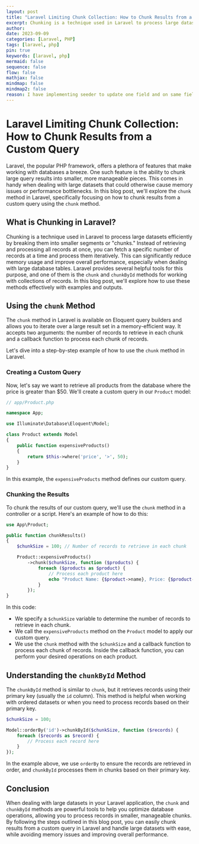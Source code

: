 ```yaml
---
layout: post
title: "Laravel Limiting Chunk Collection: How to Chunk Results from a Custom Query"
excerpt: Chunking is a technique used in Laravel to process large datasets efficiently by breaking them into smaller segments or "chunks." Instead of retrieving and processing all records at once, you can fetch a specific number of records at a time and process them iteratively.
author: 
date: 2023-09-09
categories: [Laravel, PHP]
tags: [laravel, php]
pin: true
keywords: [laravel, php]
mermaid: false
sequence: false
flow: false
mathjax: false
mindmap: false
mindmap2: false
reason: I have implementing seeder to update one field and on same field I have add in where clause also, so, it, causing an error after half records. So, this lead me to create this article and to use method `chunkById`.
---
```



# Laravel Limiting Chunk Collection: How to Chunk Results from a Custom Query

<span class="dropcap-element-slot">L</span>aravel, the popular PHP framework, offers a plethora of features that make working with databases a breeze. One such feature is the ability to chunk large query results into smaller, more manageable pieces. This comes in handy when dealing with large datasets that could otherwise cause memory issues or performance bottlenecks. In this blog post, we'll explore the `chunk` method in Laravel, specifically focusing on how to chunk results from a custom query using the `chunk` method.

## What is Chunking in Laravel?

Chunking is a technique used in Laravel to process large datasets efficiently by breaking them into smaller segments or "chunks." Instead of retrieving and processing all records at once, you can fetch a specific number of records at a time and process them iteratively. This can significantly reduce memory usage and improve overall performance, especially when dealing with large database tables. Laravel provides several helpful tools for this purpose, and one of them is the `chunk` and `chunkById` methods for working with collections of records. In this blog post, we'll explore how to use these methods effectively with examples and outputs.

## Using the `chunk` Method

The `chunk` method in Laravel is available on Eloquent query builders and allows you to iterate over a large result set in a memory-efficient way. It accepts two arguments: the number of records to retrieve in each chunk and a callback function to process each chunk of records.

Let's dive into a step-by-step example of how to use the `chunk` method in Laravel.

### Creating a Custom Query

Now, let's say we want to retrieve all products from the database where the price is greater than $50. We'll create a custom query in our `Product` model:

```php
// app/Product.php

namespace App;

use Illuminate\Database\Eloquent\Model;

class Product extends Model
{
    public function expensiveProducts()
    {
        return $this->where('price', '>', 50);
    }
}
```

In this example, the `expensiveProducts` method defines our custom query.

### Chunking the Results

To chunk the results of our custom query, we'll use the `chunk` method in a controller or a script. Here's an example of how to do this:

```php
use App\Product;

public function chunkResults()
{
    $chunkSize = 100; // Number of records to retrieve in each chunk

    Product::expensiveProducts()
        ->chunk($chunkSize, function ($products) {
            foreach ($products as $product) {
                // Process each product here
                echo "Product Name: {$product->name}, Price: {$product->price}<br>";
            }
        });
}
```

In this code:

- We specify a `$chunkSize` variable to determine the number of records to retrieve in each chunk.
- We call the `expensiveProducts` method on the `Product` model to apply our custom query.
- We use the `chunk` method with the `$chunkSize` and a callback function to process each chunk of records. Inside the callback function, you can perform your desired operations on each product.

## Understanding the `chunkById` Method

The `chunkById` method is similar to `chunk`, but it retrieves records using their primary key (usually the `id` column). This method is helpful when working with ordered datasets or when you need to process records based on their primary key.

```php
$chunkSize = 100;

Model::orderBy('id')->chunkById($chunkSize, function ($records) {
    foreach ($records as $record) {
        // Process each record here
    }
});
```

In the example above, we use `orderBy` to ensure the records are retrieved in order, and `chunkById` processes them in chunks based on their primary key.

## Conclusion

When dealing with large datasets in your Laravel application, the `chunk` and `chunkById` methods are powerful tools to help you optimize database operations, allowing you to process records in smaller, manageable chunks. By following the steps outlined in this blog post, you can easily chunk results from a custom query in Laravel and handle large datasets with ease, while avoiding memory issues and improving overall performance.